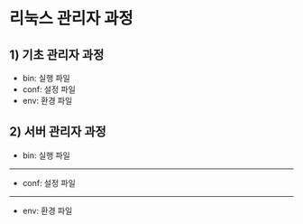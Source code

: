 # 리눅스 관리자 과정

## 1) 기초 관리자 과정 

 - bin: 실행 파일
 - conf: 설정 파일
 - env: 환경 파일
 
## 2) 서버 관리자 과정

- bin: 실행 파일
---
 - conf: 설정 파일
---
 - env: 환경 파일
